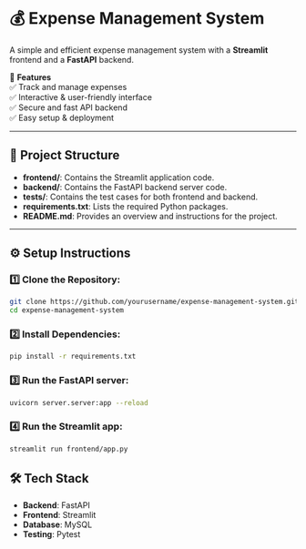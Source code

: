 # 💰 Expense Management System  

A simple and efficient expense management system with a **Streamlit** frontend and a **FastAPI** backend.  

🚀 **Features**  
✅ Track and manage expenses  
✅ Interactive & user-friendly interface  
✅ Secure and fast API backend  
✅ Easy setup & deployment  

---

## 📂 Project Structure  


- **frontend/**: Contains the Streamlit application code.
- **backend/**: Contains the FastAPI backend server code.
- **tests/**: Contains the test cases for both frontend and backend.
- **requirements.txt**: Lists the required Python packages.
- **README.md**: Provides an overview and instructions for the project.

---

## ⚙️ Setup Instructions 

### 1️⃣ Clone the Repository:  
```bash
git clone https://github.com/yourusername/expense-management-system.git
cd expense-management-system
```

### 2️⃣ Install Dependencies:  
```bash
pip install -r requirements.txt
```

### 3️⃣ Run the FastAPI server:  
```bash
uvicorn server.server:app --reload
```

### 4️⃣ Run the Streamlit app:  
```bash
streamlit run frontend/app.py
```

## 🛠️ Tech Stack

- **Backend**: FastAPI
- **Frontend**: Streamlit
- **Database**: MySQL
- **Testing**: Pytest
